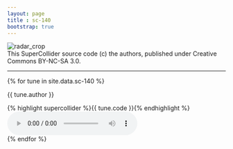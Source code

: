 ```yaml
---
layout: page
title : sc-140
bootstrap: true
---
```


<div class="text-center mb-5">
  <img src="{{ site.baseurl }}/images/radar_crop.jpg" alt="radar_crop" />
</div>

<div class="mb-3">
  This SuperCollider source code (c) the authors, published under Creative Commons BY-NC-SA 3.0.
  <br />
  <i class="fab fa-creative-commons"></i>
</div>

------

{% for tune in site.data.sc-140 %}
  <div class="mt-5">
    <p>{{ tune.author }}</p>
    <div class="code">
      {% highlight supercollider %}{{ tune.code }}{% endhighlight %}
    </div>
    <audio controls>
      <source src="{{ site.baseurl }}/assets/audio/sc-140/{{ tune.audio }}" type="audio/mpeg">
    </audio>
  </div>
{% endfor %}
